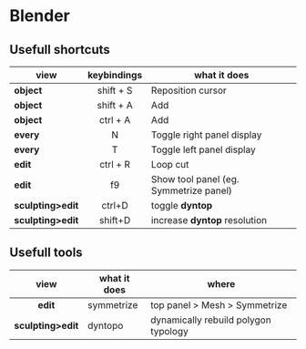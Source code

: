 # Blender

## Usefull shortcuts

 | view | keybindings | what it does |
| -- | :--: | -- |
| **object** | shift + S | Reposition cursor |
| **object** | shift + A | Add |
| **object** | ctrl + A | Add |
| **every** | N | Toggle right panel display |
| **every** | T | Toggle left panel display |
| **edit** | ctrl + R | Loop cut |
| **edit** | f9 | Show tool panel (eg. Symmetrize panel) |
| **sculpting>edit** | ctrl+D | toggle **dyntop** |
| **sculpting>edit** | shift+D | increase **dyntop** resolution |

## Usefull tools

| view | what it does | where |
| :--: | -- | -- |
| **edit** | symmetrize | top panel > Mesh > Symmetrize |
| **sculpting>edit** | dyntopo | dynamically rebuild polygon typology |

<!--stackedit_data:
eyJoaXN0b3J5IjpbLTE2Mjg0ODI3NjIsMTQyODYyMDU4MV19
-->